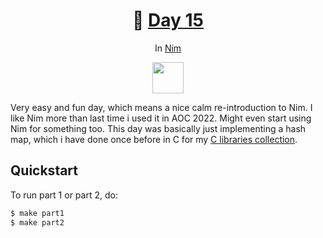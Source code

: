 <h1 align="center">🎄 <a href="https://adventofcode.com/2023/day/15">Day 15</a></h1>
<p align="center">In <a href="https://nim-lang.org/">Nim</a></p>
<p align="center">
	<img src="https://plugins.jetbrains.com/files/15128/445800/icon/pluginIcon.png" width="50px">
</p>

Very easy and fun day, which means a nice calm re-introduction to Nim. I like Nim more than last
time i used it in AOC 2022. Might even start using Nim for something too. This day was basically
just implementing a hash map, which i have done once before in C for my [C libraries collection](https://github.com/lordoftrident/noch).

## Quickstart
To run part 1 or part 2, do:
```sh
$ make part1
$ make part2
```
